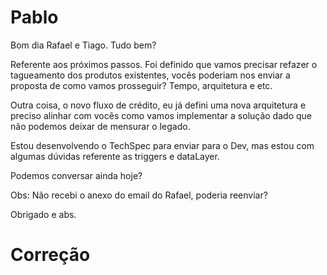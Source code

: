 # Pablo

Bom dia Rafael e Tiago. Tudo bem?

Referente aos próximos passos. Foi definido que vamos precisar refazer o tagueamento dos produtos existentes, vocês poderiam nos enviar a proposta de como vamos prosseguir? Tempo, arquitetura e etc.

Outra coisa, o novo fluxo de crédito, eu já defini uma nova arquitetura e preciso alinhar com vocês como vamos implementar a solução dado que não podemos deixar de mensurar o legado.

Estou desenvolvendo o TechSpec para enviar para o Dev, mas estou com algumas dúvidas referente as triggers e dataLayer.

Podemos conversar ainda hoje?

Obs: Não recebi o anexo do email do Rafael, poderia reenviar?

Obrigado e abs.



# Correção

